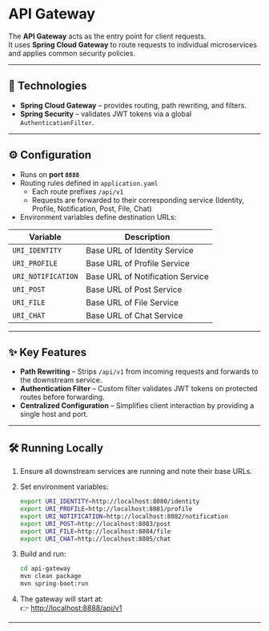 # API Gateway

The **API Gateway** acts as the entry point for client requests.  
It uses **Spring Cloud Gateway** to route requests to individual microservices and applies common security policies.

---

## 🚀 Technologies

- **Spring Cloud Gateway** – provides routing, path rewriting, and filters.
- **Spring Security** – validates JWT tokens via a global `AuthenticationFilter`.

---

## ⚙️ Configuration

- Runs on **port `8888`**
- Routing rules defined in `application.yaml`
  - Each route prefixes `/api/v1`
  - Requests are forwarded to their corresponding service (Identity, Profile, Notification, Post, File, Chat)
- Environment variables define destination URLs:

| Variable         | Description                        |
|------------------|------------------------------------|
| `URI_IDENTITY`   | Base URL of Identity Service       |
| `URI_PROFILE`    | Base URL of Profile Service        |
| `URI_NOTIFICATION` | Base URL of Notification Service |
| `URI_POST`       | Base URL of Post Service           |
| `URI_FILE`       | Base URL of File Service           |
| `URI_CHAT`       | Base URL of Chat Service           |

---

## ✨ Key Features

- **Path Rewriting** – Strips `/api/v1` from incoming requests and forwards to the downstream service.  
- **Authentication Filter** – Custom filter validates JWT tokens on protected routes before forwarding.  
- **Centralized Configuration** – Simplifies client interaction by providing a single host and port.  

---

## 🛠 Running Locally

1. Ensure all downstream services are running and note their base URLs.  
2. Set environment variables:

   ```bash
   export URI_IDENTITY=http://localhost:8080/identity
   export URI_PROFILE=http://localhost:8081/profile
   export URI_NOTIFICATION=http://localhost:8082/notification
   export URI_POST=http://localhost:8083/post
   export URI_FILE=http://localhost:8084/file
   export URI_CHAT=http://localhost:8085/chat
   ```

3. Build and run:

   ```bash
   cd api-gateway
   mvn clean package
   mvn spring-boot:run
   ```

4. The gateway will start at:  
   👉 [http://localhost:8888/api/v1](http://localhost:8888/api/v1)

---
